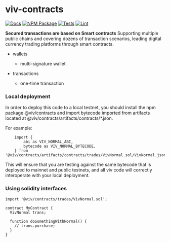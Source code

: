 # viv-contracts

[![Docs](https://img.shields.io/badge/docs-%F0%9F%93%84-blue)](https://docs.viv.com/contracts)
[![NPM Package](https://img.shields.io/npm/v/@openzeppelin/contracts.svg)](https://www.npmjs.org/package/@openzeppelin/contracts)
[![Tests](https://github.com/Uniswap/uniswap-v3-periphery/workflows/Tests/badge.svg)](https://github.com/Uniswap/uniswap-v3-periphery/actions?query=workflow%3ATests)
[![Lint](https://github.com/Uniswap/uniswap-v3-periphery/workflows/Lint/badge.svg)](https://github.com/Uniswap/uniswap-v3-periphery/actions?query=workflow%3ALint)

**Secured transactions are based on Smart contracts** Supporting multiple public chains and covering dozens of transaction scenarios, leading digital currency trading platforms through smart contracts.

- wallets
    - multi-signature wallet

- transactions
    - one-time transaction

### Local deployment

In order to deploy this code to a local testnet, you should install the npm package @viv/contracts and import bytecode imported from artifacts located at @viv/contracts/artifacts/contracts/*.json. 

For example:
```
    import {
        abi as VIV_NORMAL_ABI,
        bytecode as VIV_NORMAL_BYTECODE,
    } from '@viv/contracts/artifacts/contracts/trades/VivNormal.sol/VivNormal.json'
```
This will ensure that you are testing against the same bytecode that is deployed to mainnet and public testnets, and all viv code will correctly interoperate with your local deployment.

### Using solidity interfaces

```
import '@viv/contracts/trades/VivNormal.sol';

contract MyContract {
  VivNormal trans;

  function doSomethingWithNormal() {
    // trans.purchase;
  }
}
```
